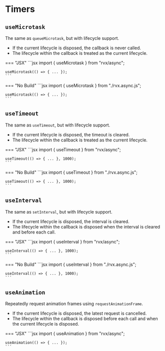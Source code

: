 # Timers

## `useMicrotask`
The same as `queueMicrotask`, but with lifecycle support.

+ If the current lifecycle is disposed, the callback is never called.
+ The lifecycle within the callback is treated as the current lifecycle.

=== "JSX"
	```jsx
	import { useMicrotask } from "rvx/async";

	useMicrotask(() => { ... });
	```

=== "No Build"
	```jsx
	import { useMicrotask } from "./rvx.async.js";

	useMicrotask(() => { ... });
	```

## `useTimeout`
The same as `useTimeout`, but with lifecycle support.

+ If the current lifecycle is disposed, the timeout is cleared.
+ The lifecycle within the callback is treated as the current lifecycle.

=== "JSX"
	```jsx
	import { useTimeout } from "rvx/async";

	useTimeout(() => { ... }, 1000);
	```

=== "No Build"
	```jsx
	import { useTimeout } from "./rvx.async.js";

	useTimeout(() => { ... }, 1000);
	```

## `useInterval`
The same as `setInterval`, but with lifecycle support.

+ If the current lifecycle is disposed, the interval is cleared.
+ The lifecycle within the callback is disposed when the interval is cleared and before each call.

=== "JSX"
	```jsx
	import { useInterval } from "rvx/async";

	useInterval(() => { ... }, 1000);
	```

=== "No Build"
	```jsx
	import { useInterval } from "./rvx.async.js";

	useInterval(() => { ... }, 1000);
	```

## `useAnimation`
Repeatedly request animation frames using `requestAnimationFrame`.

+ If the current lifecycle is disposed, the latest request is cancelled.
+ The lifecycle within the callback is disposed before each call and when the current lifecycle is disposed.

=== "JSX"
	```jsx
	import { useAnimation } from "rvx/async";

	useAnimation(() => { ... });
	```
